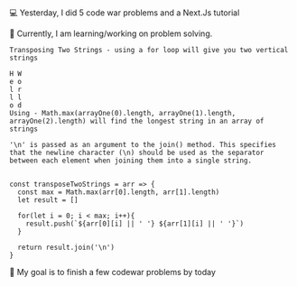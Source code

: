 💻 Yesterday, I did 5 code war problems and a Next.Js tutorial

📖 Currently, I am learning/working on problem solving.
```
Transposing Two Strings - using a for loop will give you two vertical strings

H W
e o
l r
l l
o d
Using - Math.max(arrayOne(0).length, arrayOne(1).length, arrayOne(2).length) will find the longest string in an array of strings

'\n' is passed as an argument to the join() method. This specifies that the newline character (\n) should be used as the separator between each element when joining them into a single string.


const transposeTwoStrings = arr => {
  const max = Math.max(arr[0].length, arr[1].length)
  let result = []
  
  for(let i = 0; i < max; i++){
    result.push(`${arr[0][i] || ' '} ${arr[1][i] || ' '}`)
  }
  
  return result.join('\n')
}
```
🎯 My goal is to finish a few codewar problems by today
